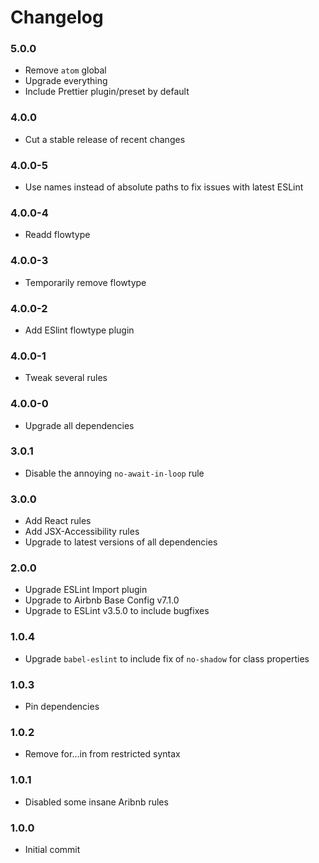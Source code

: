 # Changelog

### 5.0.0

- Remove `atom` global
- Upgrade everything
- Include Prettier plugin/preset by default

### 4.0.0

- Cut a stable release of recent changes

### 4.0.0-5

- Use names instead of absolute paths to fix issues with latest ESLint

### 4.0.0-4

- Readd flowtype

### 4.0.0-3

- Temporarily remove flowtype

### 4.0.0-2

- Add ESlint flowtype plugin

### 4.0.0-1

- Tweak several rules

### 4.0.0-0

- Upgrade all dependencies

### 3.0.1

- Disable the annoying `no-await-in-loop` rule

### 3.0.0

- Add React rules
- Add JSX-Accessibility rules
- Upgrade to latest versions of all dependencies

### 2.0.0

- Upgrade ESLint Import plugin
- Upgrade to Airbnb Base Config v7.1.0
- Upgrade to ESLint v3.5.0 to include bugfixes

### 1.0.4

- Upgrade `babel-eslint` to include fix of `no-shadow` for class properties

### 1.0.3

- Pin dependencies

### 1.0.2

- Remove for...in from restricted syntax

### 1.0.1

- Disabled some insane Aribnb rules

### 1.0.0

- Initial commit

